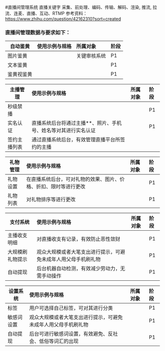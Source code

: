 #直播间管理系统
直播关键字
采集、前处理、编码、传输、解码、渲染, 推流, 拉流、连麦、直播、互动、RTMP
参考资料：https://www.zhihu.com/question/42162310?sort=created

### 直播间管理数据与要求如下：
| **自动鉴黄** | 使用示例与规格| 所属对象 | 阶段 |
| --- | :--- | :--- | :--- |
| 图片鉴黄 |  | 关键审核系统| P1 |
| 文本鉴黄 | | | P1 |
| 鉴黄视鉴黄 |  | | P1 |

| **主播管理** | 使用示例与规格| 所属对象 | 阶段 |
| --- | :--- | :--- | :--- |
| 秒级禁播 |  | | P1 |
| 实名认证 |直播系统后台将通过主播**、照片、手机号、姓名等对其进行实名认证 | | P1 |
| 签约主播列表|通过直播系统后台，有效管理直播平台所签约的主播 |  | | P1 |

| **礼物管理** | 使用示例与规格| 所属对象 | 阶段 |
| --- | :--- | :--- | :--- |
| 礼物设置 |在直播系统后台，可对礼物的效果、图片、价格、折扣、限时等进行更改 | | P1 |
| 礼物列表 |对礼物排序等进行更改 | | P1 |

| **支付系统** | 使用示例与规格| 所属对象 | 阶段 |
| --- | :--- | :--- | :--- |
| 主播收支明细 |对直播收支有记录，有效防止恶性敛财 | | P1 |
| 大规模刷礼物提示 |观众大规模或者大笔支出进行提示，可避免未成年人用父母手机刷礼物 | | P1 |
| 自动提现 |后台机器自动检测，有效减少劳动力，无需手动操作 | | P1 |

| **设置系统** | 使用示例与规格| 所属对象 | 阶段 |
| --- | :--- | :--- | :--- |
| 标签 |用户可选择自己标签，可对其进行分类 | | P1 |
| 敏感词设置 |观众大规模或者大笔支出进行提示，可避免未成年人用父母手机刷礼物 | | P1 |
| 自动提现 |后台可进行敏感词设置，有效避免、反社会、低俗等词汇的出现 | | P1 |




















